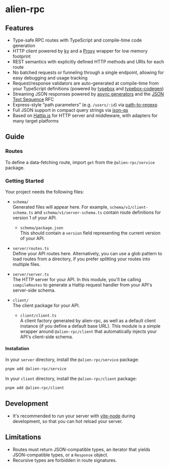 # alien-rpc

## Features

- Type-safe RPC routes with TypeScript and compile-time code generation
- HTTP client powered by [ky](https://github.com/sindresorhus/ky) and a [Proxy](https://developer.mozilla.org/en-US/docs/Web/JavaScript/Reference/Global_Objects/Proxy) wrapper for low memory footprint
- REST semantics with explicitly defined HTTP methods and URIs for each route
- No batched requests or funneling through a single endpoint, allowing for easy debugging and usage tracking
- Request/response validators are auto-generated at compile-time from your TypeScript definitions (powered by [typebox](https://github.com/sinclairzx81/typebox) and [typebox-codegen](https://github.com/sinclairzx81/typebox-codegen))
- Streaming JSON responses powered by [async generators](https://developer.mozilla.org/en-US/docs/Web/JavaScript/Reference/Global_Objects/AsyncGenerator) and the [JSON Text Sequence](https://www.rfc-editor.org/rfc/rfc7464.html) RFC
- Express-style “path parameters” (e.g. `/users/:id`) via [path-to-regexp](https://github.com/pillarjs/path-to-regexp)
- Full JSON support in compact query strings via [json-qs](./packages/json-qs)
- Based on [Hattip.js](https://github.com/hattipjs/hattip) for HTTP server and middleware, with adapters for many target platforms

## Guide

### Routes

To define a data-fetching route, import `get` from the `@alien-rpc/service` package.

### Getting Started

Your project needs the following files:

- `schema/`  
  Generated files will appear here. For example, `schema/v1/client-schema.ts` and `schema/v1/server-schema.ts` contain route definitions for version 1 of your API.

  - `schema/package.json`  
    This should contain a `version` field representing the current version of your API.

- `server/routes.ts`  
  Define your API routes here. Alternatively, you can use a glob pattern to load routes from a directory, if you prefer splitting your routes into multiple files.

- `server/server.ts`  
  The HTTP server for your API. In this module, you'll be calling `compileRoutes` to generate a Hattip request handler from your API's server-side schema.

- `client/`  
  The client package for your API.

  - `client/client.ts`  
    A client factory generated by alien-rpc, as well as a default client instance (if you define a default base URL). This module is a simple wrapper around `@alien-rpc/client` that automatically injects your API's client-side schema.

#### Installation

In your `server` directory, install the `@alien-rpc/service` package:

```sh
pnpm add @alien-rpc/service
```

In your `client` directory, install the `@alien-rpc/client` package:

```sh
pnpm add @alien-rpc/client
```

## Development

- It's recommended to run your server with [vite-node](https://www.npmjs.com/package/vite-node) during development, so that you can hot reload your server.

## Limitations

- Routes must return JSON-compatible types, an iterator that yields JSON-compatible types, or a `Response` object.
- Recursive types are forbidden in route signatures.
